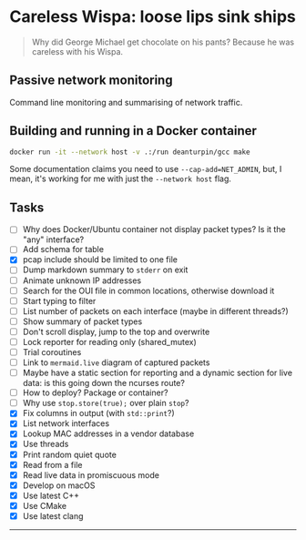# Careless Wispa: loose lips sink ships

> Why did George Michael get chocolate on his pants? Because he was careless with his Wispa.

## Passive network monitoring

Command line monitoring and summarising of network traffic.

## Building and running in a Docker container

```bash
docker run -it --network host -v .:/run deanturpin/gcc make
```

Some documentation claims you need to use `--cap-add=NET_ADMIN`, but, I mean, it's working for me with just the `--network host` flag.

## Tasks

- [ ] Why does Docker/Ubuntu container not display packet types? Is it the "any" interface?
- [ ] Add schema for table
- [x] pcap include should be limited to one file
- [ ] Dump markdown summary to `stderr` on exit
- [ ] Animate unknown IP addresses
- [ ] Search for the OUI file in common locations, otherwise download it
- [ ] Start typing to filter
- [ ] List number of packets on each interface (maybe in different threads?)
- [ ] Show summary of packet types
- [ ] Don't scroll display, jump to the top and overwrite
- [ ] Lock reporter for reading only (shared_mutex)
- [ ] Trial coroutines
- [ ] Link to `mermaid.live` diagram of captured packets
- [ ] Maybe have a static section for reporting and a dynamic section for live data: is this going down the ncurses route?
- [ ] How to deploy? Package or container?
- [ ] Why use `stop.store(true);` over plain `stop`?
- [x] Fix columns in output (with `std::print`?)
- [x] List network interfaces
- [x] Lookup MAC addresses in a vendor database
- [x] Use threads
- [x] Print random quiet quote
- [x] Read from a file
- [x] Read live data in promiscuous mode
- [x] Develop on macOS
- [x] Use latest C++
- [x] Use CMake
- [x] Use latest clang

<!--

    // struct EthernetHeader {
    //     uint8_t destMac[6];  // Destination MAC address
    //     uint8_t srcMac[6];   // Source MAC address
    //     uint16_t etherType;  // Ethernet type
    // };

IPv4 (0x0800): Indicates that the payload is an IPv4 packet.
IPv6 (0x86DD): Indicates that the payload is an IPv6 packet.
ARP (0x0806): Indicates that the payload is an ARP (Address Resolution Protocol) packet.
VLAN Tagged Frame (0x8100): Indicates the presence of VLAN tagging.
MPLS Unicast (0x8847): Indicates the presence of MPLS (Multiprotocol Label Switching) payload.
MPLS Multicast (0x8848): Indicates the presence of MPLS payload for multicast packets.
LLDP (0x88CC): Indicates the payload is a Link Layer Discovery Protocol frame.


```

  // // Set a filter (optional)
  // struct bpf_program filter;
  // pcap_compile(pcapHandle, &filter, "tcp port 80", 0, PCAP_NETMASK_UNKNOWN);
  // pcap_setfilter(pcapHandsle, &filter);

  // // Start capturing packets
  // std::cout << "Capturing packets..." << std::endl;
  // pcap_loop(pcapHandle, 0, packetHandler, nullptr);

  // // Close the pcap handle when done
  // pcap_close(pcapHandle);

// static_assert(not std::empty(get_quote());


// // file header
// struct pcap_file_header {
//   std::uint32_t magic_number;  // Magic number
//   std::uint16_t version_major; // Major version number
//   std::uint16_t version_minor; // Minor version number
//   std::int32_t thiszone;       // GMT to local correction
//   std::uint32_t sigfigs;       // Accuracy of timestamps
//   std::uint32_t snaplen;       // Max length of captured packets
//   std::uint32_t network;       // Data link type
// };

// // packet header
// struct pcap_packet_header {
//   std::uint32_t ts_sec;   // Timestamp seconds
//   std::uint32_t ts_usec;  // Timestamp microseconds
//   std::uint32_t incl_len; // Number of octets of packet saved in file
//   std::uint32_t orig_len; // Actual length of packet
// };

// std::atexit([]() {
//   std::println("cya!");
//   return 0;
// });
-->

---
